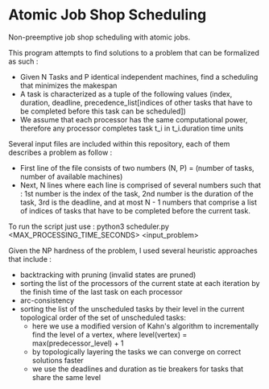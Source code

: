 # Atomic Job Shop Scheduling
Non-preemptive job shop scheduling with atomic jobs.

This program attempts to find solutions to a problem that can be formalized as such : 
- Given N Tasks and P identical independent machines, find a scheduling that minimizes the makespan
- A task is characterized as a tuple of the following values (index, duration, deadline, precedence_list[indices of other tasks that have to be completed before this task can be scheduled])
- We assume that each processor has the same computational power, therefore any processor completes task t_i in t_i.duration time units

Several input files are included within this repository, each of them describes a problem as follow :
- First line of the file consists of two numbers (N, P) = (number of tasks, number of available machines)
- Next, N lines where each line is comprised of several numbers such that : 1st number is the index of the task, 2nd number is the duration of the task, 3rd is the deadline, and at most N - 1 numbers that comprise a list of indices of tasks that have to be completed before the current task.

To run the script just use : python3 scheduler.py <MAX_PROCESSING_TIME_SECONDS> <input_problem>

Given the NP hardness of the problem, I used several heuristic approaches that include :
- backtracking with pruning (invalid states are pruned)
- sorting the list of the processors of the current state at each iteration by the finish time of the last task on each processor
- arc-consistency
- sorting the list of the unscheduled tasks by their level in the current topological order of the set of unscheduled tasks:
  * here we use a modified version of Kahn's algorithm to incrementally find the level of a vertex, where level(vertex) = max(predecessor_level) + 1
  * by topologically layering the tasks we can converge on correct solutions faster
  * we use the deadlines and duration as tie breakers for tasks that share the same level

